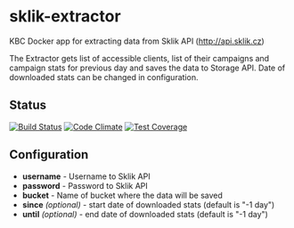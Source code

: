 # sklik-extractor
KBC Docker app for extracting data from Sklik API (http://api.sklik.cz)

The Extractor gets list of accessible clients, list of their campaigns and campaign stats for previous day and saves the data to Storage API. Date of downloaded stats can be changed in configuration.

## Status

[![Build Status](https://travis-ci.org/keboola/sklik-extractor.svg)](https://travis-ci.org/keboola/sklik-extractor) [![Code Climate](https://codeclimate.com/github/keboola/sklik-extractor/badges/gpa.svg)](https://codeclimate.com/github/keboola/sklik-extractor) [![Test Coverage](https://codeclimate.com/github/keboola/sklik-extractor/badges/coverage.svg)](https://codeclimate.com/github/keboola/sklik-extractor/coverage)

## Configuration

- **username** - Username to Sklik API
- **password** - Password to Sklik API
- **bucket** - Name of bucket where the data will be saved
- **since** *(optional)* - start date of downloaded stats (default is "-1 day")
- **until** *(optional)* - end date of downloaded stats (default is "-1 day")